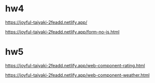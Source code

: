 # hw4
https://joyful-taiyaki-2feadd.netlify.app/


https://joyful-taiyaki-2feadd.netlify.app/form-no-js.html

# hw5
https://joyful-taiyaki-2feadd.netlify.app/web-component-rating.html


https://joyful-taiyaki-2feadd.netlify.app/web-component-weather.html
